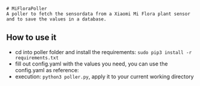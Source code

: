     # MiFloraPoller
    A poller to fetch the sensordata from a Xiaomi Mi Flora plant sensor and to save the values in a database. 

## How to use it

* cd into poller folder and install the requirements: `sudo pip3 install -r requirements.txt`
* fill out config.yaml with the values you need, you can use the config.yaml as reference:  
* execution: `python3 poller.py`, apply it to your current working directory
